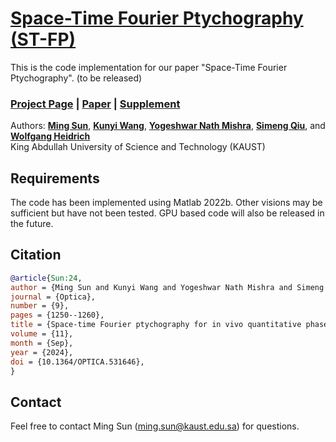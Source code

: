 # [Space-Time Fourier Ptychography (ST-FP)](https://doi.org/10.1364/OPTICA.531646)
This is the code implementation for our paper "Space-Time Fourier Ptychography". (to be released)
### [Project Page](https://github.com/MingSun-KAUST/Space-Time-FP) | [Paper](https://doi.org/10.1364/OPTICA.531646) | [Supplement](https://doi.org/10.1364/OPTICA.531646)

Authors: **[Ming Sun](https://vccimaging.org/People/ming/)**, **[Kunyi Wang](https://scholar.google.com/citations?user=D4xDAlUAAAAJ&hl=en)**, **[Yogeshwar Nath Mishra](https://vccimaging.org/People/ynmishra/)**, **[Simeng Qiu](https://qsimeng.github.io/)**, and **[Wolfgang Heidrich](https://vccimaging.org/People/heidriw/)** <br>
King Abdullah University of Science and Technology (KAUST)<br>




## Requirements
The code has been implemented using Matlab 2022b. Other visions may be sufficient but have not been tested.
GPU based code will also be released in the future.


## Citation

```BibTex
@article{Sun:24,
author = {Ming Sun and Kunyi Wang and Yogeshwar Nath Mishra and Simeng Qiu and Wolfgang Heidrich},
journal = {Optica},
number = {9},
pages = {1250--1260},
title = {Space-time Fourier ptychography for in vivo quantitative phase imaging},
volume = {11},
month = {Sep},
year = {2024},
doi = {10.1364/OPTICA.531646},
}
```
## Contact
Feel free to contact Ming Sun (<ming.sun@kaust.edu.sa>) for questions.

